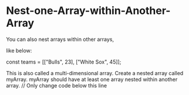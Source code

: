 # Nest-one-Array-within-Another-Array

You can also nest arrays within other arrays,

like below:

const teams = [["Bulls", 23], ["White Sox", 45]];

This is also called a multi-dimensional array.
Create a nested array called myArray.
myArray should have at least one array nested within another array.
// Only change code below this line
